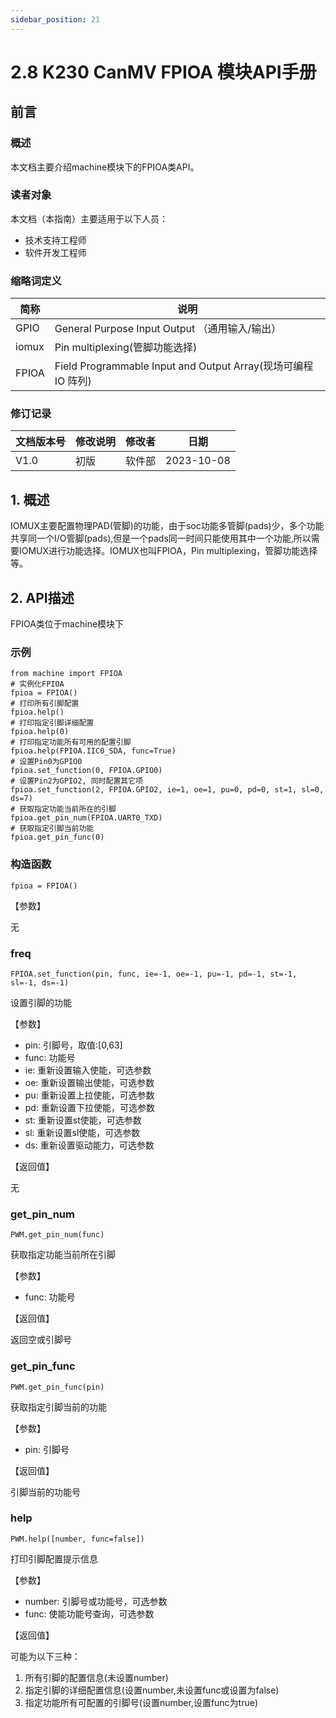 ```yaml
---
sidebar_position: 21
---
```

# 2.8 K230 CanMV FPIOA 模块API手册

## 前言

### 概述

本文档主要介绍machine模块下的FPIOA类API。

### 读者对象

本文档（本指南）主要适用于以下人员：

- 技术支持工程师
- 软件开发工程师

### 缩略词定义

| 简称  | 说明                                                         |
| ----- | ------------------------------------------------------------ |
| GPIO  | General Purpose Input Output （通用输入/输出）               |
| iomux | Pin multiplexing(管脚功能选择)                               |
| FPIOA | Field Programmable Input and Output Array(现场可编程 IO 阵列) |

### 修订记录

| 文档版本号 | 修改说明 | 修改者 | 日期       |
| ---------- | -------- | ------ | ---------- |
| V1.0       | 初版     | 软件部 | 2023-10-08 |

## 1. 概述

IOMUX主要配置物理PAD(管脚)的功能，由于soc功能多管脚(pads)少，多个功能共享同一个I/O管脚(pads),但是一个pads同一时间只能使用其中一个功能,所以需要IOMUX进行功能选择。IOMUX也叫FPIOA，Pin multiplexing，管脚功能选择等。

## 2. API描述

FPIOA类位于machine模块下

### 示例

```
from machine import FPIOA
# 实例化FPIOA
fpioa = FPIOA()
# 打印所有引脚配置
fpioa.help()
# 打印指定引脚详细配置
fpioa.help(0)
# 打印指定功能所有可用的配置引脚
fpioa.help(FPIOA.IIC0_SDA, func=True)
# 设置Pin0为GPIO0
fpioa.set_function(0, FPIOA.GPIO0)
# 设置Pin2为GPIO2, 同时配置其它项
fpioa.set_function(2, FPIOA.GPIO2, ie=1, oe=1, pu=0, pd=0, st=1, sl=0, ds=7)
# 获取指定功能当前所在的引脚
fpioa.get_pin_num(FPIOA.UART0_TXD)
# 获取指定引脚当前功能
fpioa.get_pin_func(0)
```



### 构造函数

```
fpioa = FPIOA()
```



【参数】

无

### freq

```
FPIOA.set_function(pin, func, ie=-1, oe=-1, pu=-1, pd=-1, st=-1, sl=-1, ds=-1)
```



设置引脚的功能

【参数】

- pin: 引脚号，取值:[0,63]
- func: 功能号
- ie: 重新设置输入使能，可选参数
- oe: 重新设置输出使能，可选参数
- pu: 重新设置上拉使能，可选参数
- pd: 重新设置下拉使能，可选参数
- st: 重新设置st使能，可选参数
- sl: 重新设置sl使能，可选参数
- ds: 重新设置驱动能力，可选参数

【返回值】

无

### get_pin_num

```
PWM.get_pin_num(func)
```



获取指定功能当前所在引脚

【参数】

- func: 功能号

【返回值】

返回空或引脚号

### get_pin_func

```
PWM.get_pin_func(pin)
```



获取指定引脚当前的功能

【参数】

- pin: 引脚号

【返回值】

引脚当前的功能号

### help

```
PWM.help([number, func=false])
```



打印引脚配置提示信息

【参数】

- number: 引脚号或功能号，可选参数
- func: 使能功能号查询，可选参数

【返回值】

可能为以下三种：

1. 所有引脚的配置信息(未设置number)
2. 指定引脚的详细配置信息(设置number,未设置func或设置为false)
3. 指定功能所有可配置的引脚号(设置number,设置func为true)
